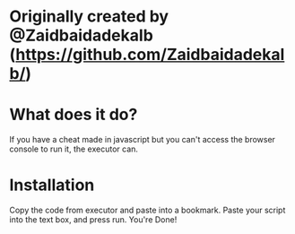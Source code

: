 # Originally created by @Zaidbaidadekalb (https://github.com/Zaidbaidadekalb/)

# What does it do? 
If you have a cheat made in javascript but you can't access the browser console to run it, the executor can. 
# Installation
Copy the code from executor and paste into a bookmark.
Paste your script into the text box, and press run.
You're Done!
